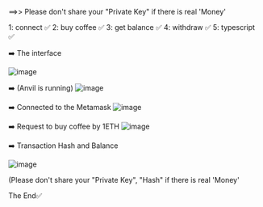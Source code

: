 ==>> Please don't share your "Private Key" if there is real 'Money'

1: connect ✅
2: buy coffee ✅
3: get balance ✅
4: withdraw ✅
5: typescript ✅

➡️ The interface 

![image](https://github.com/user-attachments/assets/b35f273b-b55a-4916-9f29-f9c3e8b7384e)




➡️ (Anvil is running)
![image](https://github.com/user-attachments/assets/014875b0-d7c8-4fff-91b6-b6f467c9e047) 




➡️ Connected to the Metamask
![image](https://github.com/user-attachments/assets/80866c45-62ad-4dd0-bbef-dcf3d4e6802b)





➡️ Request to buy coffee by 1ETH
![image](https://github.com/user-attachments/assets/932acaaa-f1e0-4557-a2c1-443c81e608ba)






➡️  Transaction Hash and Balance

![image](https://github.com/user-attachments/assets/7ad9e11a-46e4-4132-936b-5a558c445073)





(Please don't share your "Private Key", "Hash" if there is real 'Money'

The End✅




